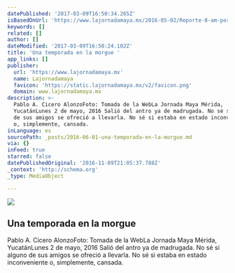 ```yaml
---
datePublished: '2017-03-09T16:50:34.265Z'
isBasedOnUrl: 'https://www.lajornadamaya.mx/2016-05-02/Reporte-8-am-por-Pablo-Cicero'
keywords: []
related: []
author: []
dateModified: '2017-03-09T16:50:24.102Z'
title: 'Una temporada en la morgue '
app_links: []
publisher:
  url: 'https://www.lajornadamaya.mx'
  name: Lajornadamaya
  favicon: 'https://static.lajornadamaya.mx/v2/favicon.png'
  domain: www.lajornadamaya.mx
description: >-
  Pablo A. Cicero AlonzoFoto: Tomada de la WebLa Jornada Maya Mérida,
  YucatánLunes 2 de mayo, 2016 Salió del antro ya de madrugada. No sé si alguno
  de sus amigos se ofreció a llevarla. No sé si estaba en estado inconveniente
  o, simplemente, cansada.
inLanguage: es
sourcePath: _posts/2016-06-01-una-temporada-en-la-morgue.md
via: {}
inFeed: true
starred: false
datePublishedOriginal: '2016-11-09T21:05:37.788Z'
_context: 'http://schema.org'
_type: MediaObject

---
```

<article style=""><img src="https://s3-us-west-2.amazonaws.com/the-grid-img/p/354430b58d0e85f56e12a5ee4aeff1e3e7dcc23c.jpg" /><h1>Una temporada en la morgue </h1><p>Pablo A. Cicero AlonzoFoto: Tomada de la WebLa Jornada Maya Mérida, YucatánLunes 2 de mayo, 2016 Salió del antro ya de madrugada. No sé si alguno de sus amigos se ofreció a llevarla. No sé si estaba en estado inconveniente o, simplemente, cansada.</p></article>